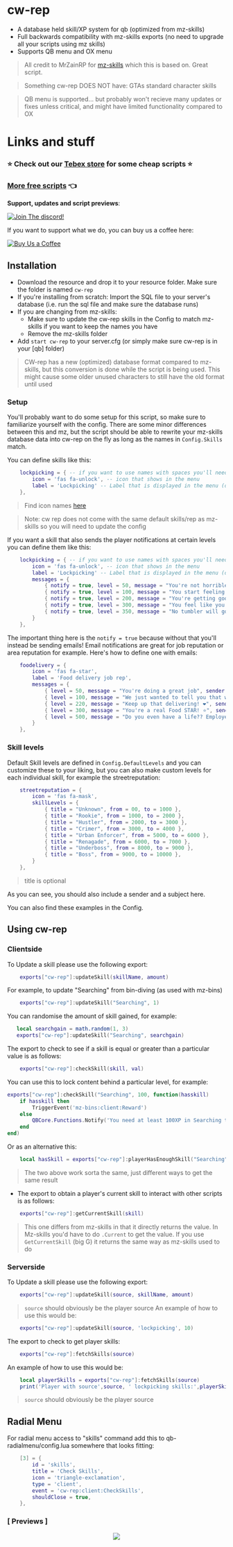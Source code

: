 # cw-rep

- A database held skill/XP system for qb (optimized from mz-skills)
- Full backwards compatibility with mz-skills exports (no need to upgrade all your scripts using mz skills)
- Supports QB menu and OX menu

> All credit to MrZainRP for [mz-skills](https://github.com/MrZainRP/mz-skills) which this is based on. Great script.

> Something cw-rep DOES NOT have: GTAs standard character skills

> QB menu is supported... but probably won't recieve many updates or fixes unless critical, and might have limited functionality compared to OX

# Links and stuff
### ⭐ Check out our [Tebex store](https://cw-scripts.tebex.io/category/2523396) for some cheap scripts ⭐

### [More free scripts](https://github.com/stars/Coffeelot/lists/cw-scripts)  👈

**Support, updates and script previews**:

[![Join The discord!](https://cdn.discordapp.com/attachments/977876510620909579/1013102122985857064/discordJoin.png)](https://discord.gg/FJY4mtjaKr )

If you want to support what we do, you can buy us a coffee here:

[![Buy Us a Coffee](https://www.buymeacoffee.com/assets/img/guidelines/download-assets-sm-2.svg)](https://www.buymeacoffee.com/cwscriptbois )


## Installation
- Download the resource and drop it to your resource folder. Make sure the folder is named `cw-rep`
- If you're installing from scratch: Import the SQL file to your server's database (i.e. run the sql file and make sure the database runs)
- If you are changing from mz-skills: 
    - Make sure to update the cw-rep skills in the Config to match mz-skills if you want to keep the names you have
    - Remove the mz-skills folder
- Add ``start cw-rep`` to your server.cfg (or simply make sure cw-rep is in your [qb] folder)

> CW-rep has a new (optimized) database format compared to mz-skills, but this conversion is done while the script is being used. This might cause some older unused characters to still have the old format until used

### Setup

You'll probably want to do some setup for this script, so make sure to familiarize yourself with the config. There are some minor differences between this and mz, but the script should be able to rewrite your mz-skills database data into cw-rep on the fly as long as the names in `Config.Skills` match.

You can define skills like this:
```lua
    lockpicking = { -- if you want to use names with spaces you'll need to type it as "['Lockicking Skill'] = {" for example
        icon = 'fas fa-unlock', -- icon that shows in the menu
        label = 'Lockpicking' -- Label that is displayed in the menu (defaults to name of the skill, just like mz skills if this is not defined)
    },
```
> Find icon names [here](https://fontawesome.com/v5/search?m=free)

> Note: cw rep does not come with the same default skills/rep as mz-skills so you will need to update the config 

If you want a skill that also sends the player notifications at certain levels you can define them like this:
```lua
    lockpicking = { -- if you want to use names with spaces you'll need to type it as "['Lockicking Skill'] = {" for example
        icon = 'fas fa-unlock', -- icon that shows in the menu
        label = 'Lockpicking' -- Label that is displayed in the menu (defaults to name of the skill, just like mz skills if this is not defined)
        messages = {
            { notify = true, level = 50, message = "You're not horrible with that lockpick anymore" },
            { notify = true, level = 100, message = "You start feeling better with that lockpick in your hand" },
            { notify = true, level = 200, message = "You're getting good with a lockpick" },
            { notify = true, level = 300, message = "You feel like you're nailing lockpicking now" },
            { notify = true, level = 350, message = "No tumbler will go untouched. You're like the Lockpicking Lawyer!" },
        }
    },
```
The important thing here is the `notify = true` because without that you'll instead be sending emails! Email notifications are great for job reputation or area reputation for example. Here's how to define one with emails:

```lua
    foodelivery = {
        icon = 'fas fa-star',
        label = 'Food delivery job rep',
        messages = {
            { level = 50, message = "You're doing a great job", sender = "FeedStars HR", subject = "FeedStars" },
            { level = 100, message = "We just wanted to tell you that we love you! ❤", sender = "FeedStars HR", subject = "FeedStars" },
            { level = 220, message = "Keep up that delivering! ❤", sender = "FeedStars HR", subject = "FeedStars" },
            { level = 300, message = "You're a real Food STAR! ⭐", sender = "FeedStars HR", subject = "FeedStars" },
            { level = 500, message = "Do you even have a life?? Employee of the year!", sender = "FeedStars HR", subject = "FeedStars" },
        }
    },
```
### Skill levels
Default Skill levels are defined in `Config.DefaultLevels` and you can customize these to your liking, but you can also make custom levels for each individual skill, for example the streetreputation:
```lua
    streetreputation = {
        icon = 'fas fa-mask',
        skillLevels = {
            { title = "Unknown", from = 00, to = 1000 },
            { title = "Rookie", from = 1000, to = 2000 },
            { title = "Hustler", from = 2000, to = 3000 },
            { title = "Crimer", from = 3000, to = 4000 },
            { title = "Urban Enforcer", from = 5000, to = 6000 },
            { title = "Renagade", from = 6000, to = 7000 },
            { title = "Underboss", from = 8000, to = 9000 },
            { title = "Boss", from = 9000, to = 10000 }, 
        }
    },
```
> title is optional

As you can see, you should also include a sender and a subject here.

You can also find these examples in the Config.

## Using cw-rep
### Clientside
To Update a skill please use the following export:
```lua
    exports["cw-rep"]:updateSkill(skillName, amount)
```
 For example, to update "Searching" from bin-diving (as used with mz-bins)
```lua
    exports["cw-rep"]:updateSkill("Searching", 1)
```
 You can randomise the amount of skill gained, for example: 
 ```lua
    local searchgain = math.random(1, 3)
    exports["cw-rep"]:updateSkill("Searching", searchgain)
```
The export to check to see if a skill is equal or greater than a particular value is as follows:
```lua
    exports["cw-rep"]:checkSkill(skill, val)
```

You can use this to lock content behind a particular level, for example:
```lua
exports["cw-rep"]:checkSkill("Searching", 100, function(hasskill)
    if hasskill then
        TriggerEvent('mz-bins:client:Reward')
    else
        QBCore.Functions.Notify('You need at least 100XP in Searching to do this.', "error", 3500)
    end
end)
```
Or as an alternative this:
```lua
    local hasSkill = exports["cw-rep"]:playerHasEnoughSkill("Searching", 100)
```

> The two above work sorta the same, just different ways to get the same result

- The export to obtain a player's current skill to interact with other scripts is as follows:
```lua
    exports["cw-rep"]:getCurrentSkill(skill)
```

> This one differs from mz-skills in that it directly returns the value. In Mz-skills you'd have to do `.Current` to get the value. If you use `GetCurrentSkill` (big G) it returns the same way as mz-skills used to do

### Serverside
To Update a skill please use the following export:
```lua
    exports["cw-rep"]:updateSkill(source, skillName, amount)
```
> `source` should obviously be the player source
An example of how to use this would be:
```lua
    exports["cw-rep"]:updateSkill(source, 'lockpicking', 10)
```
The export to check to get player skills:
```lua
    exports["cw-rep"]:fetchSkills(source)
```
An example of how to use this would be:
```lua
    local playerSkills = exports["cw-rep"]:fetchSkills(source)
    print('Player with source',source, ' lockpicking skills:',playerSkills.lockpicking)
```

> `source` should obviously be the player source

## Radial Menu
For radial menu access to "skills" command add this to qb-radialmenu/config.lua somewhere that looks fitting:
```lua
    [3] = {
        id = 'skills',
        title = 'Check Skills',
        icon = 'triangle-exclamation',
        type = 'client',
        event = 'cw-rep:client:CheckSkills',
        shouldClose = true,
    },
```

> 

### [ Previews ]

<p align="center">
    <img src="https://media.discordapp.net/attachments/977876510620909579/1226952806192250890/image.png?ex=6626a3d8&is=66142ed8&hm=b69532db93874bc5babb96a602a602138612549c08ab1cf84c36b1ab03d6693d&=&format=webp&quality=lossless"/>
</p>
